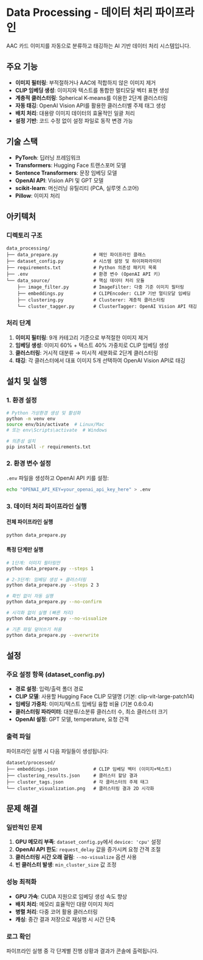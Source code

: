 # Data Processing - 데이터 처리 파이프라인

AAC 카드 이미지를 자동으로 분류하고 태깅하는 AI 기반 데이터 처리 시스템입니다.

## 주요 기능

- **이미지 필터링**: 부적절하거나 AAC에 적합하지 않은 이미지 제거
- **CLIP 임베딩 생성**: 이미지와 텍스트를 통합한 멀티모달 벡터 표현 생성
- **계층적 클러스터링**: Spherical K-means를 이용한 2단계 클러스터링
- **자동 태깅**: OpenAI Vision API를 활용한 클러스터별 주제 태그 생성
- **배치 처리**: 대용량 이미지 데이터의 효율적인 일괄 처리
- **설정 기반**: 코드 수정 없이 설정 파일로 동작 변경 가능

## 기술 스택

- **PyTorch**: 딥러닝 프레임워크
- **Transformers**: Hugging Face 트랜스포머 모델
- **Sentence Transformers**: 문장 임베딩 모델
- **OpenAI API**: Vision API 및 GPT 모델
- **scikit-learn**: 머신러닝 유틸리티 (PCA, 실루엣 스코어)
- **Pillow**: 이미지 처리

## 아키텍처

### 디렉토리 구조

```
data_processing/
├── data_prepare.py             # 메인 파이프라인 클래스
├── dataset_config.py           # 시스템 설정 및 하이퍼파라미터
├── requirements.txt            # Python 의존성 패키지 목록
├── .env                        # 환경 변수 (OpenAI API 키)
└── data_source/                # 핵심 데이터 처리 모듈
    ├── image_filter.py         # ImageFilter: 다중 기준 이미지 필터링
    ├── embeddings.py           # CLIPEncoder: CLIP 기반 멀티모달 임베딩
    ├── clustering.py           # Clusterer: 계층적 클러스터링
    └── cluster_tagger.py       # ClusterTagger: OpenAI Vision API 태깅
```

### 처리 단계

1. **이미지 필터링**: 9개 카테고리 기준으로 부적절한 이미지 제거
2. **임베딩 생성**: 이미지 60% + 텍스트 40% 가중치로 CLIP 임베딩 생성
3. **클러스터링**: 거시적 대분류 → 미시적 세분화로 2단계 클러스터링
4. **태깅**: 각 클러스터에서 대표 이미지 5개 선택하여 OpenAI Vision API로 태깅

## 설치 및 실행

### 1. 환경 설정

```bash
# Python 가상환경 생성 및 활성화
python -m venv env
source env/bin/activate  # Linux/Mac
# 또는 env\Scripts\activate  # Windows

# 의존성 설치
pip install -r requirements.txt
```

### 2. 환경 변수 설정

`.env` 파일을 생성하고 OpenAI API 키를 설정:

```bash
echo "OPENAI_API_KEY=your_openai_api_key_here" > .env
```

### 3. 데이터 처리 파이프라인 실행

#### 전체 파이프라인 실행
```bash
python data_prepare.py
```

#### 특정 단계만 실행
```bash
# 1단계: 이미지 필터링만
python data_prepare.py --steps 1

# 2-3단계: 임베딩 생성 + 클러스터링
python data_prepare.py --steps 2 3

# 확인 없이 자동 실행
python data_prepare.py --no-confirm

# 시각화 없이 실행 (빠른 처리)
python data_prepare.py --no-visualize

# 기존 파일 덮어쓰기 허용
python data_prepare.py --overwrite
```

## 설정

### 주요 설정 항목 (dataset_config.py)

- **경로 설정**: 입력/출력 폴더 경로
- **CLIP 모델**: 사용할 Hugging Face CLIP 모델명 (기본: clip-vit-large-patch14)
- **임베딩 가중치**: 이미지/텍스트 임베딩 융합 비율 (기본 0.6:0.4)
- **클러스터링 파라미터**: 대분류/소분류 클러스터 수, 최소 클러스터 크기
- **OpenAI 설정**: GPT 모델, temperature, 요청 간격

### 출력 파일

파이프라인 실행 시 다음 파일들이 생성됩니다:

```
dataset/processed/
├── embeddings.json             # CLIP 임베딩 벡터 (이미지+텍스트)
├── clustering_results.json     # 클러스터 할당 결과
├── cluster_tags.json           # 각 클러스터의 주제 태그
└── cluster_visualization.png   # 클러스터링 결과 2D 시각화
```

## 문제 해결

### 일반적인 문제

1. **GPU 메모리 부족**: `dataset_config.py`에서 `device: 'cpu'` 설정
2. **OpenAI API 한도**: `request_delay` 값을 증가시켜 요청 간격 조절
3. **클러스터링 시간 오래 걸림**: `--no-visualize` 옵션 사용
4. **빈 클러스터 발생**: `min_cluster_size` 값 조정

### 성능 최적화

- **GPU 가속**: CUDA 지원으로 임베딩 생성 속도 향상
- **배치 처리**: 메모리 효율적인 대량 이미지 처리
- **병렬 처리**: 다중 코어 활용 클러스터링
- **캐싱**: 중간 결과 저장으로 재실행 시 시간 단축

### 로그 확인

파이프라인 실행 중 각 단계별 진행 상황과 결과가 콘솔에 출력됩니다.

